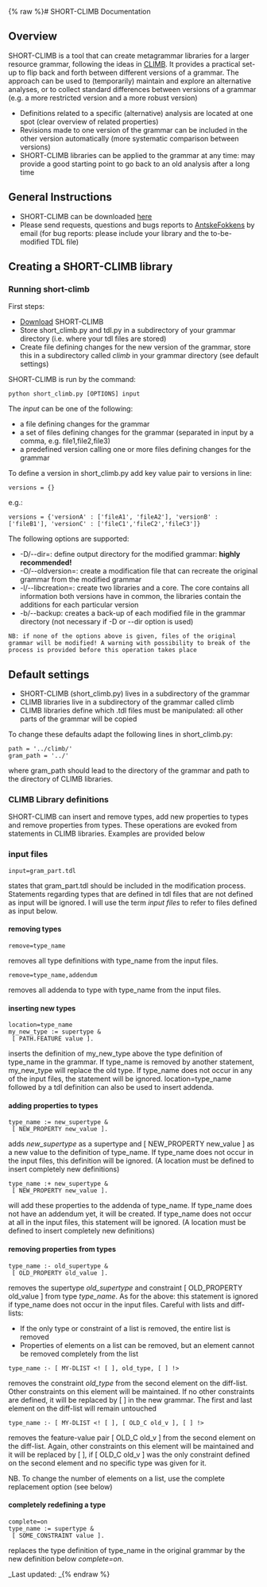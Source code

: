 {% raw %}# SHORT-CLIMB Documentation

## Overview

SHORT-CLIMB is a tool that can create metagrammar libraries for a larger
resource grammar, following the ideas in [CLIMB](../ClimbTop). It provides
a practical set-up to flip back and forth between different versions of
a grammar. The approach can be used to (temporarily) maintain and
explore an alternative analyses, or to collect standard differences
between versions of a grammar (e.g. a more restricted version and a more
robust version)

- Definitions related to a specific (alternative) analysis are located
at one spot (clear overview of related properties)
- Revisions made to one version of the grammar can be included in the
other version automatically (more systematic comparison between
versions)
- SHORT-CLIMB libraries can be applied to the grammar at any time: may
provide a good starting point to go back to an old analysis after a
long time

## General Instructions

- SHORT-CLIMB can be downloaded
[here](http://www.coli.uni-saarland.de/~afokkens/materials/short_climb.tar.gz)
- Please send requests, questions and bugs reports to
[AntskeFokkens](../AntskeFokkens) by email (for bug reports: please
include your library and the to-be-modified TDL file)

## Creating a SHORT-CLIMB library

### Running short-climb

First steps:

- [Download](http://www.coli.uni-saarland.de/~afokkens/materials/short_climb.tar.gz)
SHORT-CLIMB
- Store short\_climb.py and tdl.py in a subdirectory of your grammar
directory (i.e. where your tdl files are stored)
- Create file defining changes for the new version of the grammar,
store this in a subdirectory called *climb* in your grammar
directory (see default settings)

SHORT-CLIMB is run by the command:

    python short_climb.py [OPTIONS] input

The *input* can be one of the following:

- a file defining changes for the grammar
- a set of files defining changes for the grammar (separated in input
by a comma, e.g. file1,file2,file3)
- a predefined version calling one or more files defining changes for
the grammar

To define a version in short\_climb.py add key value pair to versions in
line:

    versions = {}

e.g.:

    versions = {'versionA' : ['fileA1', 'fileA2'], 'versionB' : ['fileB1'], 'versionC' : ['fileC1','fileC2','fileC3']}

The following options are supported:

- -D/--dir=: define output directory for the modified grammar:
**highly recommended!**
- -O/--oldversion=: create a modification file that can recreate the
original grammar from the modified grammar
- -l/--libcreation=: create two libraries and a core. The core
contains all information both versions have in common, the libraries
contain the additions for each particular version
- -b/--backup: creates a back-up of each modified file in the grammar
directory (not necessary if -D or --dir option is used)

<!-- -->


    NB: if none of the options above is given, files of the original grammar will be modified! A warning with possibility to break of the process is provided before this operation takes place

## Default settings

- SHORT-CLIMB (short\_climb.py) lives in a subdirectory of the grammar
- CLIMB libraries live in a subdirectory of the grammar called climb
- CLIMB libraries define which .tdl files must be manipulated: all
other parts of the grammar will be copied

To change these defaults adapt the following lines in short\_climb.py:

    path = '../climb/'
    gram_path = '../'

where gram\_path should lead to the directory of the grammar and path to
the directory of CLIMB libraries.

### CLIMB Library definitions

SHORT-CLIMB can insert and remove types, add new properties to types and
remove properties from types. These operations are evoked from
statements in CLIMB libraries. Examples are provided below

### input files

    input=gram_part.tdl

states that gram\_part.tdl should be included in the modification
process. Statements regarding types that are defined in tdl files that
are not defined as input will be ignored. I will use the term *input
files* to refer to files defined as input below.

#### removing types

    remove=type_name

removes all type definitions with type\_name from the input files.

    remove=type_name,addendum

removes all addenda to type with type\_name from the input files.

#### inserting new types

    location=type_name
    my_new_type := supertype &
     [ PATH.FEATURE value ].

inserts the definition of my\_new\_type above the type definition of
type\_name in the grammar. If type\_name is removed by another
statement, my\_new\_type will replace the old type. If type\_name does
not occur in any of the input files, the statement will be ignored.
location=type\_name followed by a tdl definition can also be used to
insert addenda.

#### adding properties to types

    type_name := new_supertype &
     [ NEW_PROPERTY new_value ].

adds *new\_supertype* as a supertype and \[ NEW\_PROPERTY new\_value \]
as a new value to the definition of type\_name. If type\_name does not
occur in the input files, this definition will be ignored. (A location
must be defined to insert completely new definitions)

    type_name :+ new_supertype &
     [ NEW_PROPERTY new_value ].

will add these properties to the addenda of type\_name. If type\_name
does not have an addendum yet, it will be created. If type\_name does
not occur at all in the input files, this statement will be ignored. (A
location must be defined to insert completely new definitions)

#### removing properties from types

    type_name :- old_supertype &
     [ OLD_PROPERTY old_value ]. 

removes the supertype *old\_supertype* and constraint \[ OLD\_PROPERTY
old\_value \] from type *type\_name*. As for the above: this statement
is ignored if type\_name does not occur in the input files. Careful with
lists and diff-lists:

- If the only type or constraint of a list is removed, the entire list
is removed
- Properties of elements on a list can be removed, but an element
cannot be removed completely from the list

<!-- -->


    type_name :- [ MY-DLIST <! [ ], old_type, [ ] !>

removes the constraint *old\_type* from the second element on the
diff-list. Other constraints on this element will be maintained. If no
other constraints are defined, it will be replaced by \[ \] in the new
grammar. The first and last element on the diff-list will remain
untouched

    type_name :- [ MY-DLIST <! [ ], [ OLD_C old_v ], [ ] !>

removes the feature-value pair \[ OLD\_C old\_v \] from the second
element on the diff-list. Again, other constraints on this element will
be maintained and it will be replaced by \[ \], if \[ OLD\_C old\_v \]
was the only constraint defined on the second element and no specific
type was given for it.

NB. To change the number of elements on a list, use the complete
replacement option (see below)

#### completely redefining a type

    complete=on
    type_name := supertype &
     [ SOME_CONSTRAINT value ].

replaces the type definition of type\_name in the original grammar by
the new definition below *complete=on*.

_Last updated: _{% endraw %}
